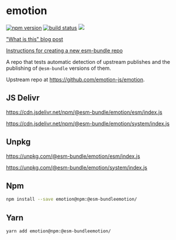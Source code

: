 # emotion

[![npm version](https://img.shields.io/npm/v/@esm-bundle/emotion.svg?style=flat)](https://www.npmjs.com/package/@esm-bundle/emotion) [![build status](https://travis-ci.com/esm-bundle/emotion.svg?branch=master)](https://travis-ci.com/esm-bundle/emotion) [![](https://data.jsdelivr.com/v1/package/npm/@esm-bundle/emotion/badge)](https://www.jsdelivr.com/package/npm/@esm-bundle/emotion)

["What is this" blog post](https://medium.com/@joeldenning/an-esm-bundle-for-any-npm-package-5f850db0e04d)

[Instructions for creating a new esm-bundle repo](https://github.com/esm-bundle/new-repo-instructions)

A repo that tests automatic detection of upstream publishes and the publishing of `@esm-bundle` versions of them.

Upstream repo at https://github.com/emotion-js/emotion.

## JS Delivr

https://cdn.jsdelivr.net/npm/@esm-bundle/emotion/esm/index.js

https://cdn.jsdelivr.net/npm/@esm-bundle/emotion/system/index.js

## Unpkg

https://unpkg.com/@esm-bundle/emotion/esm/index.js

https://unpkg.com/@esm-bundle/emotion/system/index.js

## Npm

```sh
npm install --save emotion@npm:@esm-bundleemotion/
```

## Yarn

```sh
yarn add emotion@npm:@esm-bundleemotion/
```
